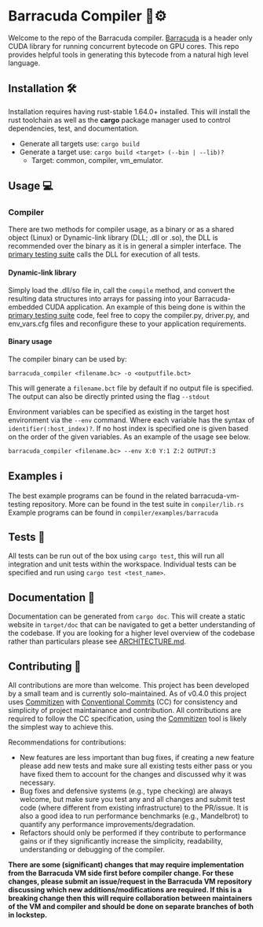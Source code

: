 # Barracuda Compiler 🦈⚙️
Welcome to the repo of the Barracuda compiler. [Barracuda](https://github.com/Phillip-Duncan/Barracuda) is a header only CUDA library for running concurrent bytecode 
on GPU cores. This repo provides helpful tools in generating this bytecode from a natural high level language.

## Installation 🛠️
Installation requires having rust-stable 1.64.0+ installed. This will install the rust toolchain 
as well as the **cargo** package manager used to control dependencies, test, and documentation.

+ Generate all targets use: `cargo build`
+ Generate a target use: `cargo build <target> (--bin | --lib)?`
    + Target: common, compiler, vm_emulator.

    
## Usage 💻

### Compiler
There are two methods for compiler usage, as a binary or as a shared object (Linux) or Dynamic-link library (DLL; .dll or .so), the DLL is recommended over the binary as it is in general a simpler interface. The [primary testing suite](https://github.com/Phillip-Duncan/barracuda-vm-testing) calls the DLL for execution of all tests.

#### Dynamic-link library

Simply load the .dll/so file in, call the `compile` method, and convert the resulting data structures into arrays for passing into your Barracuda-embedded CUDA application. An example of this being done is within the [primary testing suite](https://github.com/Phillip-Duncan/barracuda-vm-testing) code, feel free to copy the compiler.py, driver.py, and env_vars.cfg files and reconfigure these to your application requirements.



#### Binary usage
The compiler binary can be used by:

`barracuda_compiler <filename.bc> -o <outputfile.bct>`

This will generate a `filename.bct` file by default if no output file is specified. The output can 
also be directly printed using the flag `--stdout`

Environment variables can be specified as existing in the target host environment via the `--env` command. Where each 
variable has the syntax of `identifier(:host_index)?`. If no host index is specified one is given based on the order
of the given variables. As an example of the usage see below.

`barracuda_compiler <filename.bc> --env X:0 Y:1 Z:2 OUTPUT:3`

## Examples ℹ️
The best example programs can be found in the related barracuda-vm-testing repository.
More can be found in the test suite in `compiler/lib.rs`
Example programs can be found in `compiler/examples/barracuda`

## Tests 🧪
All tests can be run out of the box using `cargo test`, this will run all integration and unit tests within the workspace.
Individual tests can be specified and run using `cargo test <test_name>`.

## Documentation 📄
Documentation can be generated from `cargo doc`. This will create a static website in `target/doc` that can be
navigated to get a better understanding of the codebase. If you are looking for a higher level overview of the
codebase rather than particulars please see [ARCHITECTURE.md](ARCHITECTURE.md).

## Contributing 💯

All contributions are more than welcome. This project has been developed by a small team and is currently solo-maintained. As of v0.4.0 this project uses [Commitizen](https://commitizen-tools.github.io/commitizen/) with [Conventional Commits](https://www.conventionalcommits.org/en/v1.0.0/) (CC) for consistency and simplicity of project maintainance and contribution. All contributions are required to follow the CC specification, using the [Commitizen](https://pypi.org/project/commitizen/) tool is likely the simplest way to achieve this.

Recommendations for contributions:

* New features are less important than bug fixes, if creating a new feature please add new tests and make sure all existing tests either pass or you have fixed them to account for the changes and discussed why it was necessary.
* Bug fixes and defensive systems (e.g., type checking) are always welcome, but make sure you test any and all changes and submit test code (where different from existing infrastructure) to the PR/issue. It is also a good idea to run performance benchmarks (e.g., Mandelbrot) to quantify any performance improvements/degradation.
* Refactors should only be performed if they contribute to performance gains or if they significantly increase the simplicity, readability, understanding or debugging of the compiler.

**There are some (significant) changes that may require implementation from the Barracuda VM side first before compiler change. For these changes, please submit an issue/request in the Barracuda VM repository discussing which new additions/modifications are required. If this is a breaking change then this will require collaboration between maintainers of the VM and compiler and should be done on separate branches of both in lockstep.**
